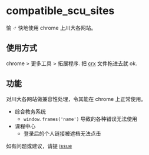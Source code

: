 # compatible\_scu\_sites

愉 ♂ 快地使用 chrome 上川大各网站。

## 使用方式

chrome > 更多工具 > 拓展程序. 把 [crx](https://github.com/nilptr/compatible_scu_site/files/264903/scu_jwc.zip) 文件拖进去就 ok.

## 功能

对川大各网站做兼容性处理，令其能在 chrome 上正常使用。

- 综合教务系统
  - `window.frames('name')` 导致的各种错误无法使用
- 课程中心
  - 登录后的个人链接被遮档无法点击

如有问题或建议，请提 [issue](https://github.com/nilptr/compatible_scu_sites/issues)
